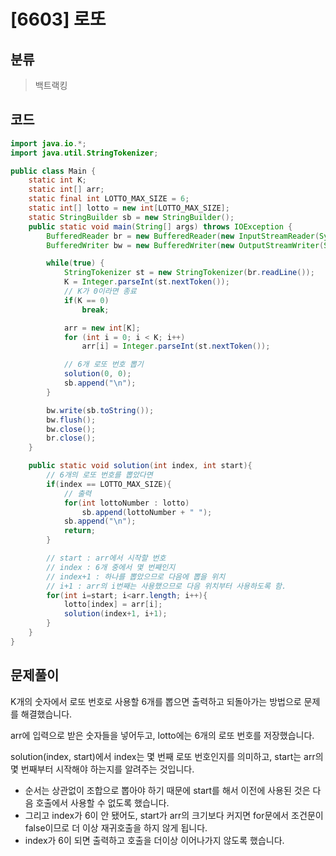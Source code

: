 # [6603] 로또

## 분류
> 백트랙킹

## 코드
```java
import java.io.*;
import java.util.StringTokenizer;

public class Main {
    static int K;
    static int[] arr;
    static final int LOTTO_MAX_SIZE = 6;
    static int[] lotto = new int[LOTTO_MAX_SIZE];
    static StringBuilder sb = new StringBuilder();
    public static void main(String[] args) throws IOException {
        BufferedReader br = new BufferedReader(new InputStreamReader(System.in));
        BufferedWriter bw = new BufferedWriter(new OutputStreamWriter(System.out));

        while(true) {
            StringTokenizer st = new StringTokenizer(br.readLine());
            K = Integer.parseInt(st.nextToken());
            // K가 0이라면 종료
            if(K == 0)
                break;

            arr = new int[K];
            for (int i = 0; i < K; i++)
                arr[i] = Integer.parseInt(st.nextToken());

            // 6개 로또 번호 뽑기
            solution(0, 0);
            sb.append("\n");
        }

        bw.write(sb.toString());
        bw.flush();
        bw.close();
        br.close();
    }

    public static void solution(int index, int start){
        // 6개의 로또 번호를 뽑았다면
        if(index == LOTTO_MAX_SIZE){
            // 출력
            for(int lottoNumber : lotto)
                sb.append(lottoNumber + " ");
            sb.append("\n");
            return;
        }

        // start : arr에서 시작할 번호
        // index : 6개 중에서 몇 번째인지
        // index+1 : 하나를 뽑았으므로 다음에 뽑을 위치
        // i+1 : arr의 i번째는 사용했으므로 다음 위치부터 사용하도록 함.
        for(int i=start; i<arr.length; i++){
            lotto[index] = arr[i];
            solution(index+1, i+1);
        }
    }
}
```

## 문제풀이
K개의 숫자에서 로또 번호로 사용할 6개를 뽑으면 출력하고 되돌아가는 방법으로 문제를 해결했습니다.

arr에 입력으로 받은 숫자들을 넣어두고, lotto에는 6개의 로또 번호를 저장했습니다.

solution(index, start)에서 index는 몇 번째 로또 번호인지를 의미하고, start는 arr의 몇 번째부터 시작해야 하는지를 알려주는 것입니다.
   - 순서는 상관없이 조합으로 뽑아야 하기 때문에 start를 해서 이전에 사용된 것은 다음 호출에서 사용할 수 없도록 했습니다.
   - 그리고 index가 6이 안 됐어도, start가 arr의 크기보다 커지면 for문에서 조건문이 false이므로 더 이상 재귀호출을 하지 않게 됩니다.
   - index가 6이 되면 출력하고 호출을 더이상 이어나가지 않도록 했습니다.